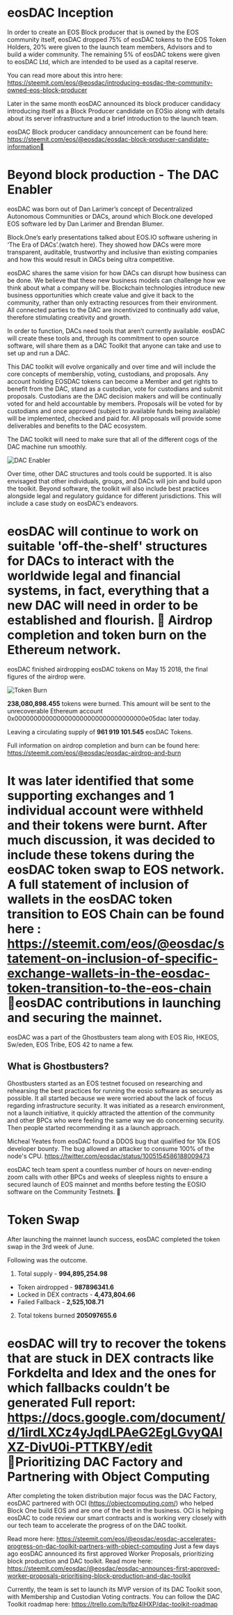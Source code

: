eos**DAC Inception**
===

In order to create an EOS Block producer that is owned by the EOS community itself, eosDAC dropped 75% of eosDAC tokens to the EOS Token Holders, 20% were given to the launch team members, Advisors and to build a wider community. The remaining 5% of eosDAC tokens were given to eosDAC Ltd, which are intended to be used as a capital reserve.

You can read more about this intro here: <https://steemit.com/eos/@eosdac/introducing-eosdac-the-community-owned-eos-block-producer>

Later in the same month eosDAC announced its block producer candidacy introducing itself as a Block Producer candidate on EOSio along with details about its server infrastructure and a brief introduction to the launch team. 

eosDAC Block producer candidacy announcement can be found here: <https://steemit.com/eos/@eosdac/eosdac-block-producer-candidate-information>

Beyond block production - The DAC Enabler
===

eosDAC was born out of Dan Larimer’s concept of Decentralized Autonomous Communities or DACs, around which Block.one developed EOS software led by Dan Larimer and Brendan Blumer. 

Block.One’s early presentations talked about EOS.IO software ushering in ‘The Era of DACs’.(watch here). They showed how DACs were more transparent, auditable, trustworthy and inclusive than existing companies and how this would result in DACs being ultra competitive.

eosDAC shares the same vision for how DACs can disrupt how business can be done. We believe that these new business models can challenge how we think about what a company will be. Blockchain technologies introduce new business opportunities which create value and give it back to the community, rather than only extracting resources from their environment. All connected parties to the DAC are incentivized to continually add value, therefore stimulating creativity and growth.

In order to function, DACs need tools that aren’t currently available. eosDAC will create these tools and, through its commitment to open source software, will share them as a DAC Toolkit that anyone can take and use to set up and run a DAC.

This DAC toolkit will evolve organically and over time and will include the core concepts of membership, voting, custodians, and proposals. Any account holding EOSDAC tokens can become a Member and get rights to benefit from the DAC, stand as a custodian, vote for custodians and submit proposals. Custodians are the DAC decision makers and will be continually voted for and held accountable by members. Proposals will be voted for by custodians and once approved (subject to available funds being available) will be implemented, checked and paid for. All proposals will provide some deliverables and benefits to the DAC ecosystem.

The DAC toolkit will need to make sure that all of the different cogs of the DAC machine run smoothly.

![DAC Enabler](/assets/history/dac-enabler.png)

Over time, other DAC structures and tools could be supported. It is also envisaged that other individuals, groups, and DACs will join and build upon the toolkit. Beyond software, the toolkit will also include best practices alongside legal and regulatory guidance for different jurisdictions. This will include a case study on eosDAC’s endeavors.

eosDAC will continue to work on suitable 'off-the-shelf' structures for DACs to interact with the worldwide legal and financial systems, in fact, everything that a new DAC will need in order to be established and flourish.

Airdrop completion and token burn on the Ethereum network.
===

eosDAC finished airdropping eosDAC tokens on May 15 2018, the final figures of the airdrop were. 

![Token Burn](/assets/history/token-burn.png)

**238,080,898.455** tokens were burned. This amount will be sent to the unrecoverable Ethereum account 0x0000000000000000000000000000000000e05dac later today.

Leaving a circulating supply of  **961 919 101.545** eosDAC Tokens.

Full information on airdrop completion and burn can be found here: <https://steemit.com/eos/@eosdac/eosdac-airdrop-and-burn>

It was later identified that some supporting exchanges and 1 individual account were withheld and their tokens were burnt. After much discussion, it was decided to include these tokens during the eosDAC token swap to EOS network. 
A full statement of inclusion of wallets in the eosDAC token transition to EOS Chain can be found here : 
<https://steemit.com/eos/@eosdac/statement-on-inclusion-of-specific-exchange-wallets-in-the-eosdac-token-transition-to-the-eos-chain>

eosDAC contributions in launching and securing the mainnet.
===

eosDAC was a part of the Ghostbusters team along with EOS Rio, HKEOS, Sw/eden, EOS Tribe, EOS 42 to name a few. 

What is Ghostbusters?
---

Ghostbusters started as an EOS testnet focused on researching and rehearsing the best practices for running the eosio software as securely as possible. It all started because we were worried about the lack of focus regarding infrastructure security.
It was initiated as a research environment, not a launch initiative, it quickly attracted the attention of the community and other BPCs who were feeling the same way we do concerning security. Then people started recommending it as a launch approach.

Micheal Yeates from eosDAC found a DDOS bug that qualified for 10k EOS developer bounty. The bug allowed an attacker to consume 100% of the node's CPU. 
<https://twitter.com/eosdac/status/1005154586188009473>

eosDAC tech team spent a countless number of hours on never-ending zoom calls with other BPCs and weeks of sleepless nights to ensure a secured launch of EOS mainnet and months before testing the EOSIO software on the Community Testnets. 

Token Swap
===

After launching the mainnet launch success, eosDAC completed the token swap in the 3rd week of June. 

Following was the outcome.
 1. Total supply - **994,895,254.98**
   * Token airdropped - **987896341.6**
   * Locked in DEX contracts -  **4,473,804.66**
   * Failed Fallback - **2,525,108.71**
 2. Total tokens burned **205097655.6**

eosDAC will try to recover the tokens that are stuck in DEX contracts like Forkdelta and Idex and the ones for which fallbacks couldn’t be generated
Full report: <https://docs.google.com/document/d/1irdLXCz4yJqdLPAeG2EgLGvyQAlXZ-DivU0i-PTTKBY/edit>

Prioritizing DAC Factory and Partnering with Object Computing
===

After completing the token distribution major focus was the DAC Factory, eosDAC partnered with OCI (https://objectcomputing.com/) who helped Block One build EOS and are one of the best in the business. OCI is helping eosDAC to code review our smart contracts and is working very closely with our tech team to accelerate the progress of on the DAC toolkit. 

Read more here: <https://steemit.com/eos/@eosdac/eosdac-accelerates-progress-on-dac-toolkit-partners-with-object-computing>
Just a few days ago eosDAC announced its first approved Worker Proposals, prioritizing block production and DAC toolkit. Read more here: <https://steemit.com/eosdac/@eosdac/eosdac-announces-first-approved-worker-proposals-prioritising-block-production-and-dac-toolkit>

Currently, the team is set to launch its MVP version of its DAC Toolkit soon, with Membership and Custodian Voting contracts. 
You can follow the DAC Toolkit roadmap here: <https://trello.com/b/fbz4IHXP/dac-toolkit-roadmap>